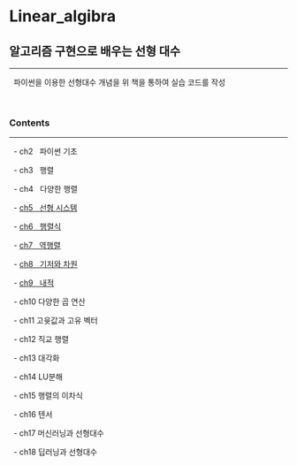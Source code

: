 # **Linear_algibra**

알고리즘 구현으로 배우는 선형 대수
---

---

&nbsp; 파이썬을 이용한 선형대수 개념을 위 책을 통하여 실습 코드를 작성

<br>

### **Contents**
---

&nbsp; - ch2 &nbsp; 파이썬 기초

&nbsp; - ch3 &nbsp; 행렬  

&nbsp; - ch4 &nbsp; 다양한 행렬  

&nbsp; - [ch5 &nbsp; 선형 시스템](https://github.com/InZury/Linear_algibra/blob/main/ch5/LinearSystem.md)

&nbsp; - [ch6 &nbsp; 행렬식](https://github.com/InZury/Linear_algibra/blob/main/ch6/determinant.md)

&nbsp; - [ch7 &nbsp; 역행렬](https://github.com/InZury/Linear_algibra/blob/main/ch7/InverseMatrix.md)

&nbsp; - [ch8 &nbsp; 기저와 차원](https://github.com/InZury/Linear_algibra/blob/main/ch8/Basis%26Dimension.md)

&nbsp; - [ch9 &nbsp; 내적](https://github.com/InZury/Linear_algibra/blob/main/ch9/InnerProduct.md)

&nbsp; - ch10 다양한 곱 연산  

&nbsp; - ch11 고윳값과 고유 벡터  

&nbsp; - ch12 직교 행렬  

&nbsp; - ch13 대각화  

&nbsp; - ch14 LU분해  

&nbsp; - ch15 행렬의 이차식  

&nbsp; - ch16 텐서  

&nbsp; - ch17 머신러닝과 선형대수  

&nbsp; - ch18 딥러닝과 선형대수